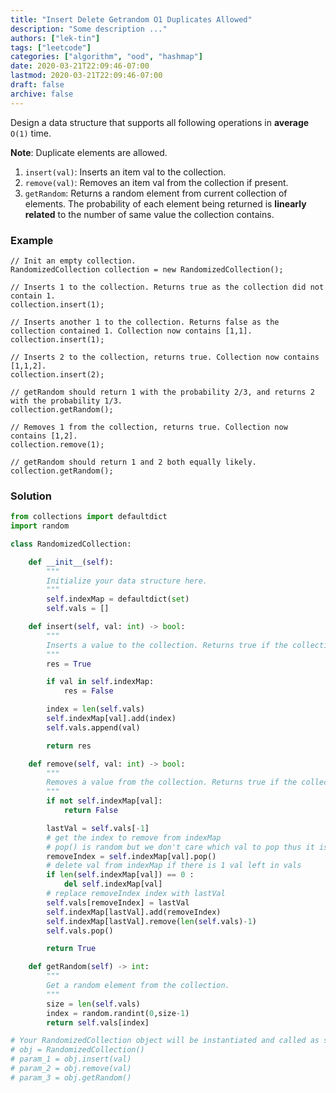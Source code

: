 ```yaml
---
title: "Insert Delete Getrandom O1 Duplicates Allowed"
description: "Some description ..."
authors: ["lek-tin"]
tags: ["leetcode"]
categories: ["algorithm", "ood", "hashmap"]
date: 2020-03-21T22:09:46-07:00
lastmod: 2020-03-21T22:09:46-07:00
draft: false
archive: false
---
```


Design a data structure that supports all following operations in **average** `O(1)` time.  

**Note**: Duplicate elements are allowed.  
1. `insert(val)`: Inserts an item val to the collection.
2. `remove(val)`: Removes an item val from the collection if present.
3. `getRandom`: Returns a random element from current collection of elements. The probability of each element being returned is **linearly related** to the number of same value the collection contains.

### Example

```
// Init an empty collection.
RandomizedCollection collection = new RandomizedCollection();

// Inserts 1 to the collection. Returns true as the collection did not contain 1.
collection.insert(1);

// Inserts another 1 to the collection. Returns false as the collection contained 1. Collection now contains [1,1].
collection.insert(1);

// Inserts 2 to the collection, returns true. Collection now contains [1,1,2].
collection.insert(2);

// getRandom should return 1 with the probability 2/3, and returns 2 with the probability 1/3.
collection.getRandom();

// Removes 1 from the collection, returns true. Collection now contains [1,2].
collection.remove(1);

// getRandom should return 1 and 2 both equally likely.
collection.getRandom();
```

### Solution

```python
from collections import defaultdict
import random

class RandomizedCollection:

    def __init__(self):
        """
        Initialize your data structure here.
        """
        self.indexMap = defaultdict(set)
        self.vals = []

    def insert(self, val: int) -> bool:
        """
        Inserts a value to the collection. Returns true if the collection did not already contain the specified element.
        """
        res = True

        if val in self.indexMap:
            res = False

        index = len(self.vals)
        self.indexMap[val].add(index)
        self.vals.append(val)

        return res

    def remove(self, val: int) -> bool:
        """
        Removes a value from the collection. Returns true if the collection contained the specified element.
        """
        if not self.indexMap[val]:
            return False

        lastVal = self.vals[-1]
        # get the index to remove from indexMap
        # pop() is random but we don't care which val to pop thus it is ok to get a random index
        removeIndex = self.indexMap[val].pop()
        # delete val from indexMap if there is 1 val left in vals
        if len(self.indexMap[val]) == 0 :
            del self.indexMap[val]
        # replace removeIndex index with lastVal
        self.vals[removeIndex] = lastVal
        self.indexMap[lastVal].add(removeIndex)
        self.indexMap[lastVal].remove(len(self.vals)-1)
        self.vals.pop()

        return True

    def getRandom(self) -> int:
        """
        Get a random element from the collection.
        """
        size = len(self.vals)
        index = random.randint(0,size-1)
        return self.vals[index]

# Your RandomizedCollection object will be instantiated and called as such:
# obj = RandomizedCollection()
# param_1 = obj.insert(val)
# param_2 = obj.remove(val)
# param_3 = obj.getRandom()
```
